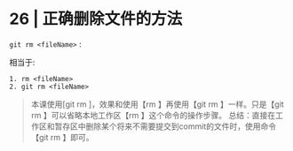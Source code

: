 <!--
 * @Author: Binqi Ni
 * @Date: 2021-10-01 16:20:38
 * @LastEditTime: 2021-10-01 16:20:39
 * @LastEditors: Binqi Ni
 * @FilePath: /Git-learning/02_独自使用Git时的常见场景 (16讲)/26_正确删除文件的方法.md
-->

# 26 | 正确删除文件的方法

`git rm <fileName>` :

相当于:

 	1. rm <fileName>
 	2. git rm <fileName>



>本课使用[git rm <filename>]，效果和使用【rm <filename>】再使用【git rm <filename>】一样。只是【git rm <filename>】可以省略本地工作区【rm <filename>】这个命令的操作步骤。
>总结：直接在工作区和暂存区中删除某个将来不需要提交到commit的文件时，使用命令【git rm <filename>】即可。


